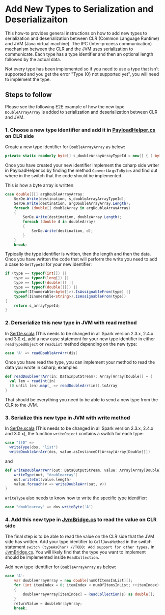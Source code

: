 # Add New Types to Serialization and Deserializaiton

This how-to provides general instructions on how to add new types to serialization and deserialization between CLR (Common Language Runtime) and JVM (Java virtual machine). The IPC (Inter-process communication) mechanism between the CLR and the JVM uses serialization to communicate. Each type has a type identifier and then an optional length followed by the actual data.

Not every type has been implemented so if you need to use a type that isn't supported and you get the error "Type {0} not supported yet", you will need to implement the type.

## Steps to follow
Please see the following E2E example of how the new type `DoubleArrayArray` is added to serialization and deserialization between CLR and JVM.

### 1. Choose a new type identifier and add it in [PayloadHelper.cs](https://github.com/dotnet/spark/blob/master/src/csharp/Microsoft.Spark/Interop/Ipc/PayloadHelper.cs) on CLR side

Create a new type identifier for `DoubleArrayArray` as below:

```csharp
private static readonly byte[] s_doubleArrayArrayTypeId = new[] { ( byte)'A' };
```

Once you have created your new identifier implement the csharp side writer in PayloadHelper.cs by finding the method `ConvertArgsToBytes` and find out where in the switch that the code should be implemented.

This is how a byte array is written:

```csharp
case double[][] argDoubleArrayArray:
    SerDe.Write(destination, s_doubleArrayArrayTypeId);
    SerDe.Write(destination, argDoubleArrayArray.Length);
    foreach (double[] doubleArray in argDoubleArrayArray)
    {
        SerDe.Write(destination, doubleArray.Length);
        foreach (double d in doubleArray)
        {
            SerDe.Write(destination, d);
        }
    }
    break;
```

Typically the type identifier is written, then the length and then the data. Once you have written the code that will perform the write you need to add a case to `GetTypeId` for your new identifier:

```csharp
if (type == typeof(int[]) ||
    type == typeof(long[]) ||
    type == typeof(double[]) ||
    type == typeof(double[][]) ||
    typeof(IEnumerable<byte[]>).IsAssignableFrom(type) ||
    typeof(IEnumerable<string>).IsAssignableFrom(type))
{
    return s_arrayTypeId;
}
```

### 2. Derserialize this new type in JVM with read method

In [SerDe.scala](https://github.com/dotnet/spark/blob/master/src/scala/microsoft-spark-2.3.x/src/main/scala/org/apache/spark/api/dotnet/SerDe.scala) (This needs to be changed in all Spark version 2.3.x, 2.4.x and 3.0.x), add a new case statement for your new type identifier in either `readTypedObject` or `readList` method depending on the new type:

```scala
case 'A' => readDoubleArrArr(dis)
```

Once you have read the type, you can implement your method to read the data you wrote in csharp, examples:

```scala
def readDoubleArrArr(in: DataInputStream): Array[Array[Double]] = {
  val len = readInt(in)
  (0 until len).map(_ => readDoubleArr(in)).toArray
}
```

That should be everything you need to be able to send a new type from the CLR to the JVM.

### 3. Serialize this new type in JVM with write method

In [SerDe.scala](https://github.com/dotnet/spark/blob/master/src/scala/microsoft-spark-2.3.x/src/main/scala/org/apache/spark/api/dotnet/SerDe.scala) (This needs to be changed in all Spark version 2.3.x, 2.4.x and 3.0.x), the function `writeObject` contains a switch for each type:

```scala
case "[[D" =>
  writeType(dos, "list")
  writeDoubleArrArr(dos, value.asInstanceOf[Array[Array[Double]]])
```

and 

```scala
def writeDoubleArrArr(out: DataOutputStream, value: Array[Array[Double]]): Unit = {
    writeType(out, "doublearray")
    out.writeInt(value.length)
    value.foreach(v => writeDoubleArr(out, v))
}
```

`WriteType` also needs to know how to write the specific type identifier:

```scala
case "doublearray" => dos.writeByte('A')
```

### 4. Add this new type in [JvmBridge.cs](https://github.com/dotnet/spark/blob/master/src/csharp/Microsoft.Spark/Interop/Ipc/JvmBridge.cs) to read the value on CLR side

The final step is to be able to read the value on the CLR side that the JVM side has written. Add your type identifier to `CallJavaMethod` in the switch statement `switch (typeAsChar) //TODO: Add support for other types.` in [JvmBridge.cs](https://github.com/dotnet/spark/blob/master/src/csharp/Microsoft.Spark/Interop/Ipc/JvmBridge.cs). You will likely find that the type you want to implement should be implemented inside `ReadCollection`.

Add new type identifier for `DoubleArrayArray` as below:

```csharp
case 'A':
    var doubleArrayArray = new double[numOfItemsInList][];
    for (int itemIndex = 0; itemIndex < numOfItemsInList; ++itemIndex)
    {
        doubleArrayArray[itemIndex] = ReadCollection(s) as double[];
    }
    returnValue = doubleArrayArray;
    break;
```
